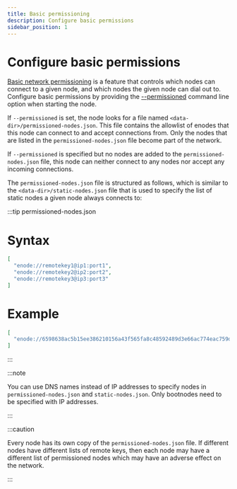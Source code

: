 ```yaml
---
title: Basic permissioning
description: Configure basic permissions
sidebar_position: 1
---
```


# Configure basic permissions

[Basic network permissioning](../../../concepts/permissions-overview.md#basic-network-permissioning) is a feature that controls which nodes can connect to a given node, and which nodes the given node can dial out to. Configure basic permissions by providing the [--permissioned](../../../reference/cli-syntax.md#permissioned) command line option when starting the node.

If `--permissioned` is set, the node looks for a file named `<data-dir>/permissioned-nodes.json`. This file contains the allowlist of enodes that this node can connect to and accept connections from. Only the nodes that are listed in the `permissioned-nodes.json` file become part of the network.

If `--permissioned` is specified but no nodes are added to the `permissioned-nodes.json` file, this node can neither connect to any nodes nor accept any incoming connections.

The `permissioned-nodes.json` file is structured as follows, which is similar to the `<data-dir>/static-nodes.json` file that is used to specify the list of static nodes a given node always connects to:

:::tip permissioned-nodes.json

<!--tabs-->

# Syntax

```json
[
  "enode://remotekey1@ip1:port1",
  "enode://remotekey2@ip2:port2",
  "enode://remotekey3@ip3:port3"
]
```

# Example

```json
[
  "enode://6598638ac5b15ee386210156a43f565fa8c48592489d3e66ac774eac759db9eb52866898cf0c5e597a1595d9e60e1a19c84f77df489324e2f3a967207c047470@127.0.0.1:30300"
]
```

<!--/tabs-->

:::

:::note

You can use DNS names instead of IP addresses to specify nodes in `permissioned-nodes.json` and `static-nodes.json`. Only bootnodes need to be specified with IP addresses.

:::

:::caution

Every node has its own copy of the `permissioned-nodes.json` file. If different nodes have different lists of remote keys, then each node may have a different list of permissioned nodes which may have an adverse effect on the network.

:::
